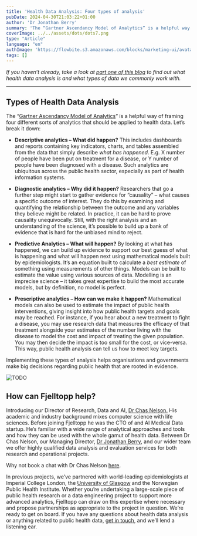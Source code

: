 ```yaml
---
title: 'Health Data Analysis: Four types of analysis'
pubDate: 2024-04-30T21:03:22+01:00
author: 'Dr Jonathan Berry'
summary: 'The “Gartner Ascendancy Model of Analytics” is a helpful way of framing four different sorts of analytics that should be applied to health data. Let’s break it down.'
coverImage: ../../assets/dots/dots7.png
type: "Article"
language: "en"
authImage: 'https://flowbite.s3.amazonaws.com/blocks/marketing-ui/avatars/bonnie-green.png'
tags: []
---
```


_If you haven’t already, take a look at [part one of this blog](https://fjelltopp.org/health-data-analysis-common-health-data-types) to find out what health data analysis is and what types of data we commonly work with._

---

## Types of Health Data Analysis

The “[Gartner Ascendancy Model of Analytics](https://images.app.goo.gl/es3tBv3wK2k8HBbc9)” is a helpful way of framing four different sorts of analytics that should be applied to health data. Let’s break it down:

- **Descriptive analytics – What did happen?** This includes dashboards and reports containing key indicators, charts, and tables assembled from the data that simply describe *what has happened*. E.g. X number of people have been put on treatment for a disease, or Y number of people have been diagnosed with a disease. Such analytics are ubiquitous across the public health sector, especially as part of health information systems.

- **Diagnostic analytics – Why did it happen?** Researchers that go a further step might start to gather evidence for “causality” – what causes a specific outcome of interest. They do this by examining and quantifying the relationship between the outcome and any variables they believe might be related. In practice, it can be hard to prove causality unequivocally. Still, with the right analysis and an understanding of the science, it’s possible to build up a bank of evidence that is hard for the unbiased mind to reject.

- **Predictive Analytics – What will happen?** By looking at what has happened, we can build up evidence to support our best guess of what is happening and what will happen next using mathematical models built by epidemiologists. It’s an equation built to calculate a *best* *estimate* of something using measurements of other things. Models can be built to estimate the value using various sources of data. Modelling is an imprecise science – it takes great expertise to build the most accurate models, but by definition, no model is perfect.

- **Prescriptive analytics – How can we make it happen?** Mathematical models can also be used to estimate the impact of public health interventions, giving insight into how public health targets and goals may be reached. For instance, if you hear about a new treatment to fight a disease, you may use research data that measures the efficacy of that treatment alongside your estimates of the number living with the disease to model the cost and impact of treating the given population. You may then decide the impact is too small for the cost, or vice-versa. This way, public health analysis can tell us how to meet key targets.

Implementing these types of analysis helps organisations and governments make big decisions regarding public health that are rooted in evidence.

<Image class="place-self-start w-full max-h-120 object-cover object-center pb-5 pr-5" src="/fjelltopp-astro/src/assets/dots/dots4.jpg" alt="TODO"/>

## How can Fjelltopp help?

Introducing our Director of Research, Data and AI, [Dr Chas Nelson.](https://www.fjelltopp.org/about/chas-nelson/) His academic and industry background mixes computer science with life sciences. Before joining Fjelltopp he was the CTO of and AI Medical Data startup. He’s familiar with a wide range of analytical approaches and tools and how they can be used with the whole gamut of health data. Between Dr Chas Nelson, our Managing Director, [Dr Jonathan Berry](https://www.fjelltopp.org/about/dr-jonathan-s-berry/), and our wider team we offer highly qualified data analysis and evaluation services for both research and operational projects.

Why not book a chat with Dr Chas Nelson [here](https://calendly.com/chas-fjelltopp/meeting-with-chas-fjelltopp).

In previous projects, we’ve partnered with world-leading epidemiologists at Imperial College London, the [University of Glasgow](https://www.fjelltopp.org/project/university-of-glasgow-digital-monitoring-of-rabies-risk-cases-across-species/) and the Norwegian Public Health Institute. Whether you’re undertaking a large-scale piece of public health research or a data engineering project to support more advanced analytics, Fjelltopp can draw on this expertise where necessary and propose partnerships as appropriate to the project in question. We’re ready to get on board. If you have any questions about health data analysis or anything related to public health data, [get in touch](https://www.fjelltopp.org/contact/), and we’ll lend a listening ear.
